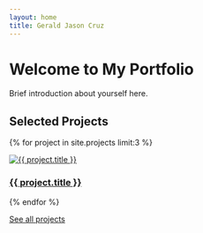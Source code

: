 ```yaml
---
layout: home
title: Gerald Jason Cruz
---
```


# Welcome to My Portfolio

Brief introduction about yourself here.

## Selected Projects

{% for project in site.projects limit:3 %}
<div class="project-thumbnail">
  <a href="{{ project.url }}">
    <img src="{{ project.thumbnail }}" alt="{{ project.title }}">
    <h3>{{ project.title }}</h3>
  </a>
</div>
{% endfor %}

[See all projects](/projects/)
